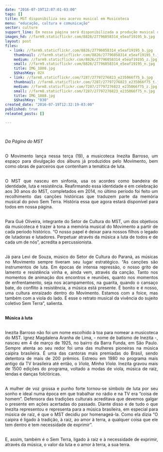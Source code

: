 ```yaml
---
date: "2016-07-19T12:07:01-03:00"
tags: []
title: MST disponibiliza seu acervo musical em Musicoteca
menu: "educação, cultura e comunicação"
sector: culture
support_line: Em nossa página será disponibilizada a produção musical que conta a história do movimento.
images_hd: //farm9.staticflickr.com/8826/27796058314_e5eaf19195_b.jpg
layout: post
files:
  - link: //farm9.staticflickr.com/8826/27796058314_e5eaf19195_b.jpg
    thumbnail: //farm9.staticflickr.com/8826/27796058314_e5eaf19195_t.jpg
    medium: //farm9.staticflickr.com/8826/27796058314_e5eaf19195_z.jpg
    small: //farm9.staticflickr.com/8826/27796058314_e5eaf19195_n.jpg
    title: IMG_1808.jpg
    $$hashKey: 02X
  - link: //farm8.staticflickr.com/7287/27797276823_e235066f75_b.jpg
    thumbnail: //farm8.staticflickr.com/7287/27797276823_e235066f75_t.jpg
    medium: //farm8.staticflickr.com/7287/27797276823_e235066f75_z.jpg
    small: //farm8.staticflickr.com/7287/27797276823_e235066f75_n.jpg
    title: IMG_1888.jpg
    $$hashKey: "030"
created_date: "2016-07-19T12:32:19-03:00"
published: true
releated_posts: []

---
```

<p style="text-align: justify;">&nbsp;</p>

<p style="text-align: justify;"><em>Da P&aacute;gina do MST&nbsp;</em></p>

<p style="text-align: justify;"><br />
O Movimento lan&ccedil;a nessa ter&ccedil;a (19), a musicoteca Inezita Barroso, um espa&ccedil;o para divulga&ccedil;&atilde;o dos &aacute;lbuns j&aacute; produzidos pelo Movimento, bem como obras de parceiros que contenham a tem&aacute;tica de luta.</p>

<p style="text-align: justify;"><br />
O MST que nasceu em sinfonia, usa os acordes como bandeira de identidade, luta e resist&ecirc;ncia. Reafirmando essa identidade e em celebra&ccedil;&atilde;o aos 30 anos do MST, completados em 2014, no &uacute;ltimo per&iacute;odo foi feito um recolhimento das can&ccedil;&otilde;es hist&oacute;ricas que traduzem parte da mem&oacute;ria musical do povo Sem Terra. Hist&oacute;ria essa que agora estar&aacute; dispon&iacute;vel para todos em nossa p&aacute;gina.</p>

<p style="text-align: justify;"><br />
Para Gu&ecirc; Oliveira, integrante do Setor de Cultura do MST, um dos objetivos da musicoteca &eacute; trazer &agrave; tona a mem&oacute;ria musical do Movimento a partir de cada per&iacute;odo hist&oacute;rico. &ldquo;O nosso papel &eacute; deixar para nossos filhos o legado de lutadoras e lutadores. Perpetuar atrav&eacute;s da m&uacute;sica a luta de todos e de cada um de n&oacute;s&rdquo;, acredita a percussionista.</p>

<p style="text-align: justify;"><br />
J&aacute; para Levi de Souza, m&uacute;sico do Setor de Cultura do Paran&aacute;, as m&uacute;sicas no Movimento sempre tiveram seu lugar estrat&eacute;gico. &ldquo;As can&ccedil;&otilde;es s&atilde;o instrumentos de luta. Em &eacute;pocas de intensa repress&atilde;o, o nosso grito de lamento e resist&ecirc;ncia vinha e, ainda vem, atrav&eacute;s da can&ccedil;&atilde;o. Tanto nos momentos de anima&ccedil;&atilde;o dos encontros e reuni&otilde;es, quanto nos momentos de enfrentamento, seja nos acampamentos, na guarita, quando o cansa&ccedil;o bate, do conflito &agrave; resist&ecirc;ncia, a m&uacute;sica est&aacute; presente. &Eacute; bonito e &eacute; nosso, uma cultura enraizado dentro do Movimento. Estamos com a foice, mas tamb&eacute;m com a viola do lado. &Eacute; esse o retrato musical da viv&ecirc;ncia do sujeito coletivo Sem Terra&rdquo;, salienta.</p>

<p style="text-align: justify;"><br />
<strong>M&uacute;sica &agrave; luta</strong></p>

<p style="text-align: justify;"><br />
Inezita Barroso n&atilde;o foi um nome escolhido &agrave; toa para nomear a musicoteca do MST. Ignez Magdalena Aranha de Lima, - nome de batismo de Inezita -, nasceu em 4 de mar&ccedil;o de 1925, no bairro da Barra Funda, em S&atilde;o Paulo. Sempre atenta ao seu redor foi uma das mulheres pioneiras na m&uacute;sica caipira brasileira. &Eacute; uma das cantoras mais premiadas do Brasil, sendo detentora de mais de 200 pr&ecirc;mios. Estreou em 1980 no programa mais antigo da TV brasileira at&eacute; ent&atilde;o, o <em>Viola, Minha Viola.</em> Inezita gravou mais de 1500 edi&ccedil;&otilde;es do programa, voltado a modas de viola, m&uacute;sica de ra&iacute;z, lendas e dan&ccedil;as folcl&oacute;ricas.</p>

<p style="text-align: justify;"><br />
A mulher de voz grossa e punho forte tornou-se s&iacute;mbolo de luta por seu sonho e ideal numa &eacute;poca em que trabalhar no r&aacute;dio e na TV era &ldquo;coisa de homem&rdquo;. Defensora das tradi&ccedil;&otilde;es culturais acreditava que devemos galgar o presente em a&ccedil;&otilde;es acertadas do passado. Diante disso e de tudo o que Inezita representou e representa para a m&uacute;sica brasileira, em especial para m&uacute;sica de ra&iacute;z, &eacute; que o MST decidiu por homenage&aacute;-la. Como ela dizia &ldquo;O caipira &eacute; ligado &agrave; tradi&ccedil;&atilde;o, &agrave; raiz, ao amor &agrave; terra, a qualquer coisa que ele tem dentro e tem necessidade de exprimir&rdquo;.</p>

<p style="text-align: justify;"><br />
E, assim, tamb&eacute;m &eacute; o Sem Terra, ligado &agrave; raiz e &agrave; necessidade de exprimir, atrav&eacute;s da m&uacute;sica, o valor da luta e o amor &agrave; terra, a sua terra.</p>
